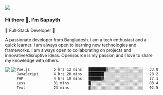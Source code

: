 <!-- **sapayth/sapayth** is a ✨ _special_ ✨ repository because its `README.md` (this file) appears on your GitHub profile.

Here are some ideas to get you started:

- 🔭 I’m currently working on ...
- 🌱 I’m currently learning ...
- 👯 I’m looking to collaborate on ...
- 🤔 I’m looking for help with ...
- 💬 Ask me about ...
- 📫 How to reach me: ...
- 😄 Pronouns: ...
- ⚡ Fun fact: ...
-->
![](https://user-images.githubusercontent.com/74038190/226190894-18e959ba-d458-4a94-ac44-790190f2a947.gif)
### Hi there 👋, I'm Sapayth

🚀 Full-Stack Developer 🚀

A passionate developer from Bangladesh. I am a tech enthusiast and a quick learner. I am always open to learning new technologies and frameworks. I am always open to collaborating on projects and innovative/disruptive ideas. Opensource is my passion and I love to share my knowledge with others.

<div>
<a href="https://github.com/sapayth/github-readme-stats">
  <img align="left" src="https://github-readme-stats.vercel.app/api?username=sapayth&show_icons=true&count_private=true" />
</a>
<a href="https://github.com/sapayth/github-readme-stats">
  <img align="left" src="https://github-readme-stats.vercel.app/api/top-langs/?username=sapayth" />
</a>
</div>
<!--START_SECTION:waka-->

```txt
Vue.js           5 hrs 12 mins   ████████▒░░░░░░░░░░░░░░░░   33.85 %
JavaScript       4 hrs 20 mins   ███████░░░░░░░░░░░░░░░░░░   28.20 %
PHP              4 hrs 10 mins   ██████▓░░░░░░░░░░░░░░░░░░   27.17 %
Less             31 mins         █░░░░░░░░░░░░░░░░░░░░░░░░   03.43 %
Text             23 mins         ▓░░░░░░░░░░░░░░░░░░░░░░░░   02.54 %
```

<!--END_SECTION:waka-->
